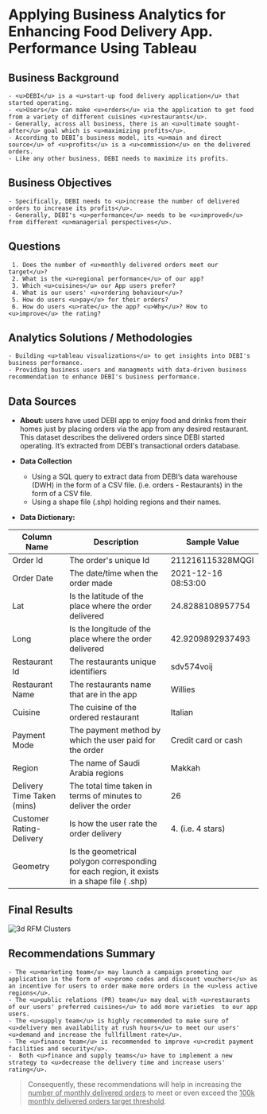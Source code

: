 # **Applying Business Analytics for Enhancing Food Delivery App. Performance Using Tableau**


## **Business Background** 

    - <u>DEBI</u> is a <u>start-up food delivery application</u> that started operating.
    - <u>Users</u> can make <u>orders</u> via the application to get food from a variety of different cuisines <u>restaurants</u>. 
    - Generally, across all business, there is an <u>ultimate sought-after</u> goal which is <u>maximizing profits</u>. 
    - According to DEBI’s business model, its <u>main and direct source</u> of <u>profits</u> is a <u>commission</u> on the delivered orders. 
    - Like any other business, DEBI needs to maximize its profits. 
    

## **Business Objectives**

    - Specifically, DEBI needs to <u>increase the number of delivered orders to increase its profits</u>.
    - Generally, DEBI's <u>performance</u> needs to be <u>improved</u> from different <u>managerial perspectives</u>.


## **Questions** 

     1. Does the number of <u>monthly delivered orders meet our target</u>?
     2. What is the <u>regional performance</u> of our app?
     3. Which <u>cuisines</u> our App users prefer?
     4. What is our users' <u>ordering behaviour</u>?
     5. How do users <u>pay</u> for their orders?
     6. How do users <u>rate</u> the app? <u>Why</u>? How to <u>improve</u> the rating?


## **Analytics Solutions / Methodologies**

    - Building <u>tableau visualizations</u> to get insights into DEBI's business performance.
    - Providing business users and managments with data-driven business recommendation to enhance DEBI's business performance.


## **Data Sources**

- **About:** users have used DEBI app to enjoy food and drinks from their homes just by placing orders via the app from any desired restaurant. This dataset describes the delivered orders since DEBI started operating. It’s extracted from DEBI's transactional orders database.   

- **Data Collection**
   - Using a SQL query to extract data from DEBI’s data warehouse (DWH) in the form of a CSV file. (i.e. orders - Restaurants) in the form of a CSV file. 
   - Using a shape file (.shp) holding regions and their names. 

- **Data Dictionary:**

| Column Name | Description | Sample Value  |
|-------------|-------------|---------------|
| Order Id    | The order's unique Id  | 211216115328MQGI |
| Order Date | The date/time when the order made | 2021-12-16 08:53:00 |	
| Lat | Is the latitude of the place where the order delivered  | 24.8288108957754 |
| Long   | Is the longitude of the place where the order delivered  | 42.9209892937493	|
| Restaurant Id    | The restaurants unique identifiers  | sdv574voij |
| Restaurant Name | The restaurants name that are in the app | Willies |
| Cuisine | The cuisine of the ordered restaurant | Italian | 
| Payment Mode | The payment method by which the user paid for the order | Credit card or cash | 
| Region | The name of Saudi Arabia regions | Makkah | 
| Delivery Time Taken (mins) | The total time taken in terms of minutes to deliver the order | 26 | 
| Customer Rating-Delivery | Is how the user rate the order delivery | 4. (i.e. 4 stars) | 
| Geometry | Is the geometrical polygon corresponding for each region, it exists in a shape file ( .shp) | 
  


## **Final Results**

![3d RFM Clusters](https://github.com/Ayman947/Marketing-RFM-CLTV-Segmentation/blob/main/clusters-3d-rfm.PNG)


## **Recommendations Summary**
    - The <u>marketing team</u> may launch a campaign promoting our application in the form of <u>promo codes and discount vouchers</u> as an incentive for users to order make more orders in the <u>less active regions</u>.
    - The <u>public relations (PR) team</u> may deal with <u>restaurants of our users' preferred cuisines</u> to add more varieties  to our app users.
    - The <u>supply team</u> is highly recommended to make sure of <u>delivery men availability at rush hours</u> to meet our users' <u>demand and increase the fullfillment rate</u>.
    - The <u>finance team</u> is recommended to improve <u>credit payment facilities and security</u>.
    -  Both <u>finance and supply teams</u> have to implement a new strategy to <u>decrease the delivery time and increase users' rating</u>.

> Consequently, these recommendations  will help in increasing the <u>number of monthly delivered orders</u> to meet or even exceed the <u>100k monthly delivered orders target threshold</u>.
